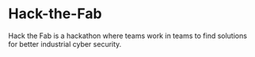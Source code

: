 # Hack-the-Fab
Hack the Fab is a hackathon where teams work in teams to find solutions for better industrial cyber security.
